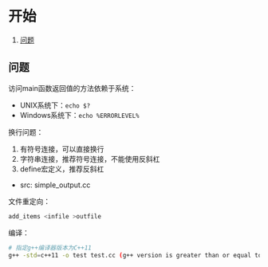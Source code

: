 # 开始

1.  [问题](#问题)

## 问题

访问main函数返回值的方法依赖于系统：

*   UNIX系统下：`echo $?`
*   Windows系统下：`echo %ERRORLEVEL%`

换行问题：

1.  有符号连接，可以直接换行
1.  字符串连接，推荐符号连接，不能使用反斜杠
1.  define宏定义，推荐反斜杠

*   src: simple_output.cc

文件重定向：

```bash
add_items <infile >outfile
```

编译：

```bash
# 指定g++编译器版本为C++11
g++ -std=c++11 -o test test.cc (g++ version is greater than or equal to 4.8)
```
